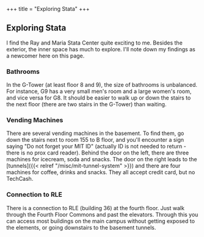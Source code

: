 +++
title = "Exploring Stata"
+++

## Exploring Stata

I find the Ray and Maria Stata Center quite exciting to me. Besides the
exterior, the inner space has much to explore. I'll note down my findings
as a newcomer here on this page.

### Bathrooms

In the G-Tower (at least floor 8 and 9), the size of bathrooms is
unbalanced. For instance, G9 has a very small men's room and a large
women's room, and vice versa for G8. It should be easier to walk up or down
the stairs to the next floor (there are two stairs in the G-Tower)
than waiting.

### Vending Machines

There are several vending machines in the basement. To find them, go down
the stairs next to room 155 to B floor, and you'll encounter a sign saying "Do
not forget your MIT ID" (actually ID is not needed to return - there is no
prox card reader). Behind the door on the left, there are three
machines for icecream, soda and snacks. The door on the right leads to the
[tunnels]({{< relref "/misc/mit-tunnel-system" >}}) and there are four
machines for coffee, drinks and snacks. They all accept credit card, but no
TechCash.

### Connection to RLE

There is a connection to RLE (building 36) at the fourth floor. Just walk
through the Fourth Floor Commons and past the elevators. Through this you
can access most buildings on the main campus without getting exposed to
the elements, or going downstairs to the basement tunnels.


